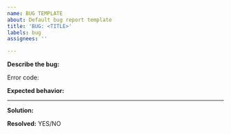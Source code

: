 ```yaml
---
name: BUG TEMPLATE
about: Default bug report template
title: 'BUG: <TITLE>'
labels: bug
assignees: ''

---
```


**Describe the bug:**

Error code:

**Expected behavior:**

---

**Solution:**


**Resolved:**
YES/NO
